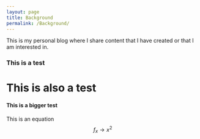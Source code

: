 ```yaml
---
layout: page
title: Background
permalink: /Background/
---
```


This is my personal blog where I share content that I have created or that I am interested in.

### This is a test

# This is also a test

#### This is a bigger test

This is an equation $$f_x \to x^2$$
